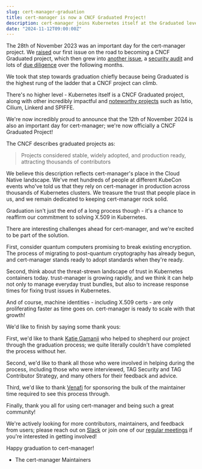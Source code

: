 ```yaml
---
slug: cert-manager-graduation
title: cert-manager is now a CNCF Graduated Project!
description: cert-manager joins Kubernetes itself at the Graduated level of the CNCF
date: "2024-11-12T09:00:00Z"
---
```


The 28th of November 2023 was an important day for the cert-manager project. We [raised](https://github.com/cncf/toc/pull/1212) our first issue on the road to becoming a CNCF Graduated project,
which then grew into [another issue](https://github.com/cncf/toc/issues/1306), a [security audit](./2024-03-18-cert-manager-security-audit.md) and lots of [due diligence](https://github.com/cncf/toc/pull/1416)
over the following months.

We took that step towards graduation chiefly because being Graduated is the highest rung of the ladder that a CNCF project can climb.

There's no higher level - Kubernetes itself is a CNCF Graduated project, along with other incredibly impactful and [noteworthy projects](https://www.cncf.io/projects/) such as Istio, Cilium, Linkerd and SPIFFE.

We're now incredibly proud to announce that the 12th of November 2024 is also an important day for cert-manager; we're now officially a CNCF Graduated Project!

The CNCF describes graduated projects as:

> Projects considered stable, widely adopted, and production ready, attracting thousands of contributors

We believe this description reflects cert-manager's place in the Cloud Native landscape. We've met hundreds of people at different KubeCon events who've told us that they rely on cert-manager
in production across thousands of Kubernetes clusters. We treasure the trust that people place in us, and we remain dedicated to keeping cert-manager rock solid.

Graduation isn't just the end of a long process though - it's a chance to reaffirm our commitment to solving X.509 in Kubernetes.

There are interesting challenges ahead for cert-manager, and we're excited to be part of the solution.

First, consider quantum computers promising to break existing encryption. The process of migrating to post-quantum cryptography has already begun,
and cert-manager stands ready to adopt standards when they're ready.

Second, think about the threat-strewn landscape of trust in Kubernetes containers today. trust-manager is growing rapidly, and we think it can
help not only to manage everyday trust bundles, but also to increase response times for fixing trust issues in Kubernetes.

And of course, machine identities - including X.509 certs - are only proliferating faster as time goes on. cert-manager is ready to scale with that growth!

We'd like to finish by saying some thank yous:

First, we'd like to thank [Katie Gamanji](https://x.com/k_gamanji) who helped to shepherd our project through the graduation process; we quite literally couldn't have
completed the process without her.

Second, we'd like to thank all those who were involved in helping during the process, including those who were interviewed,
TAG Security and TAG Contributor Strategy, and many others for their feedback and advice.

Third, we'd like to thank [Venafi](https://venafi.com/) for sponsoring the bulk of the maintainer time required to see this process through.

Finally, thank you all for using cert-manager and being such a great community!

We're actively looking for more contributors, maintainers, and feedback from users; please reach out on [Slack](https://cert-manager.io/docs/contributing/#slack) or join one of our [regular meetings](https://cert-manager.io/docs/contributing/#meetings) if you're interested in getting involved!

Happy graduation to cert-manager!

- The cert-manager Maintainers

